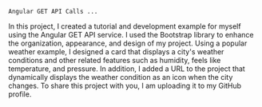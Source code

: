     Angular GET API Calls ...
In this project, I created a tutorial and development example for myself using the Angular GET API service. I used the Bootstrap library to enhance the organization, appearance, and design of my project. Using a popular weather example, I designed a card that displays a city's weather conditions and other related features such as humidity, feels like temperature, and pressure. In addition, I added a URL to the project that dynamically displays the weather condition as an icon when the city changes. To share this project with you, I am uploading it to my GitHub profile.
 